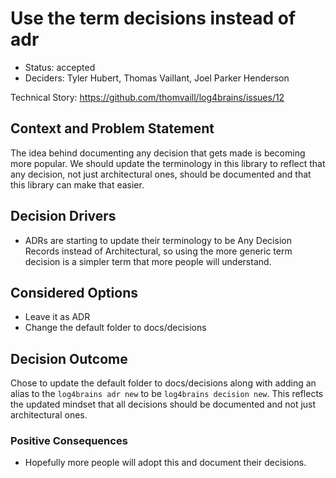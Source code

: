 # Use the term decisions instead of adr

- Status: accepted
- Deciders: Tyler Hubert, Thomas Vaillant, Joel Parker Henderson

Technical Story: https://github.com/thomvaill/log4brains/issues/12

## Context and Problem Statement

The idea behind documenting any decision that gets made is becoming more popular.  We should update the terminology in this library to reflect that any decision, not just architectural ones, should be documented and that this library can make that easier.

## Decision Drivers

- ADRs are starting to update their terminology to be Any Decision Records instead of Architectural, so using the more generic term decision is a simpler term that more people will understand.

## Considered Options

- Leave it as ADR
- Change the default folder to docs/decisions

## Decision Outcome

Chose to update the default folder to docs/decisions along with adding an alias to the `log4brains adr new` to be `log4brains decision new`.  This reflects the updated mindset that all decisions should be documented and not just architectural ones.

### Positive Consequences

- Hopefully more people will adopt this and document their decisions.  
